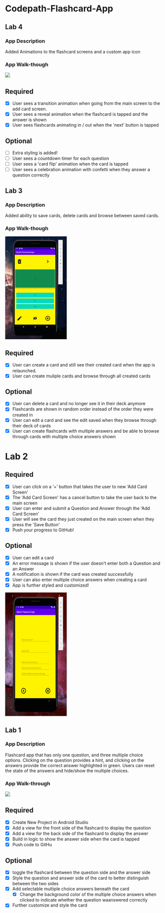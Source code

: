 # Codepath-Flashcard-App

## Lab 4

### App Description
Added Animations to the flashcard screens and a custom app icon

### App Walk-though

<img src=https://i.imgur.com/3WQl5CT.gif width=200><br>


## Required
- [X] User sees a transition animation when going from the main screen to the add card screen.
- [X] User sees a reveal animation when the flashcard is tapped and the answer is shown
- [X] User sees flashcards animating in / out when the 'next' button is tapped

## Optional
- [ ] Extra styling is added!
- [ ] User sees a countdown timer for each question
- [ ] User sees a 'card flip' animation when the card is tapped
- [ ] User sees a celebration animation with confetti when they answer a question correctly

## Lab 3

### App Description
Added ability to save cards, delete cards and browse between saved cards.

### App Walk-though

<img src="Noel's_FlashCard_App_4.1GIF.gif" width=200><br>


## Required
- [X] User can create a card and still see their created card when the app is relaunched.
- [X] User can create muliple cards and browse through all created cards

## Optional
- [X] User can delete a card and no longer see it in their deck anymore
- [X] Flashcards are shown in random order instead of the order they were created in
- [X] User can edit a card and see the edit saved when they browse through their deck of cards
- [X] User can create flashcards with multiple answers and be able to browse through cards with multiple choice answers shown

# Lab 2

## Required
- [x] User can click on a ‘+’ button that takes the user to new ‘Add Card Screen’
- [x] The 'Add Card Screen' has a cancel button to take the user back to the main screen
- [x] User can enter and submit a Question and Answer through the 'Add Card Screen'
- [x] User will see the card they just created on the main screen when they press the 'Save Button'
- [x] Push your progress to GitHub!

## Optional
- [x] User can edit a card
- [X] An error message is shown if the user doesn't enter both a Question and an Answer
- [X] A notification is shown if the card was created successfully
- [X] User can also enter multiple choice answers when creating a card
- [X] App is further styled and customized!

<img src="Noel's_FlashCard_App_3GIF.gif" width="200" height="400" />  

## Lab 1

### App Description
Flashcard app that has only one question, and three multiple choice options. Clicking on the question provides a hint, and clicking on the answers provide the correct answer highlighted in green. Users can reset the state of the answers and hide/show the multiple choices.

### App Walk-through
<img src="https://i.imgur.com/1nmvzyh.gif" width=200><br>

## Required
- [x] Create New Project in Android Studio
- [x] Add a view for the front side of the flashcard to display the question
- [x] Add a view for the back side of the flashcard to display the answer
- [x] Build in logic to show the answer side when the card is tapped
- [x] Push code to GitHu
## Optional
- [x] toggle the flashcard between the question side and the answer side
- [x] Style the question and answer side of the card to better distinguish between the two sides
- [x] Add selectable multiple choice answers beneath the card
   - [x] Change the background color of the multiple choice answers when clicked to indicate whether the question waanswered correctly
- [x] Further customize and style the card
